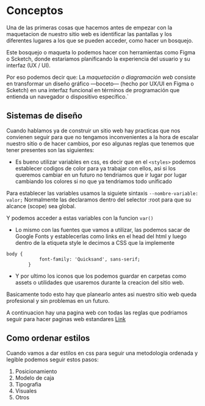 # Conceptos

Una de las primeras cosas que hacemos antes de empezar con la maquetacion de nuestro sitio web es identificar las pantallas y los diferentes lugares a los que se pueden acceder, como hacer un bosquejo.  

Este bosquejo o maqueta lo podemos hacer con herramientas como Figma o Scketch, donde estariamos planificando la experiencia del usuario y su interfaz (UX / UI).  

Por eso podemos decir que: La *maquetación o diagramación web* consiste en transformar un diseño gráfico —boceto— (hecho por UX/UI en Figma o Scketch) en una interfaz funcional en términos de programación que entienda un navegador o dispositivo específico.`

## Sistemas de diseño

Cuando hablamos ya de construir un sitio web hay practicas que nos convienen seguir para que no tengamos inconvenientes a la hora de escalar nuestro sitio o de hacer cambios, por eso algunas reglas que tenemos que tener presentes son las siguientes:  

- Es bueno utilizar variables en css, es decir que en el `<styles>` podemos establecer codigos de color para ya trabajar con ellos, asi si los queremos cambiar en un futuro no tendriamos que ir lugar por lugar cambiando los colores si no que ya tendriamos todo unificado  

Para establecer las variables usamos la siguiete sintaxis `--nombre-variable: valor;` Normalmente las declaramos dentro del selector :root para que su alcance (scope) sea global.  

Y podemos acceder a estas variables con la funcion `var()`

- Lo mismo con las fuentes que vamos a utilizar, las podemos sacar de Google Fonts y establecerlas como links en el head del html y luego dentro de la etiqueta style le decimos a CSS que la implemente
```
body {
            font-family: 'Quicksand', sans-serif;
        }
```

- Y por ultimo los iconos que los podemos guardar en carpetas como assets o utilidades que usaremos durante la creacion del sitio web.  

Basicamente todo esto hay que planearlo antes asi nuestro sitio web queda profesional y sin problemas en un futuro.  

A continuacion hay una pagina web con todas las reglas que podriamos seguir para hacer paginas web estandares [Link](https://polaris.shopify.com/design/design)

## Como ordenar estilos

Cuando vamos a dar estilos en css para seguir una metodologia ordenada y legible podemos seguir estos pasos:

1. Posicionamiento
2. Modelo de caja
3. Tipografia
4. Visuales
5. Otros
